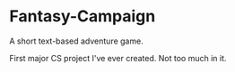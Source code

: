# Fantasy-Campaign
A short text-based adventure game.

First major CS project I've ever created. Not too much in it.
